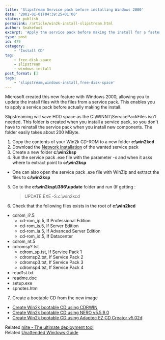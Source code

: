 ```yaml
---
title: 'Slipstream Service pack before installing Windows 2000'
date: '2001-01-01T04:39:25+01:00'
status: publish
permalink: /article/win2k-install-slipstream.html
author: Snakefoot
excerpt: 'Apply the service pack before making the install for a faster and more secure install.'
type: post
id: 479
category:
    - 'Install CD'
tag:
    - free-disk-space
    - slipstream
    - windows-install
post_format: []
tags:
    - 'slipstream,windows-install,free-disk-space'
---
```

Microsoft created this new feature with Windows 2000, allowing you to update the install files with the files from a service pack. This enables you to apply a service pack before actually making the install.  
  
 Slipstreaming will save HDD space as the C:\\WINNT\\ServicePackFiles isn't needed. This folder is created when you install a service pack, so you don't have to reinstall the service pack when you install new components. The folder easily takes about 200 MByte.

1. Copy the contents of your Win2k CD-ROM to a new folder **c:\\win2kcd**
2. Download the [Network Installation](http://www.microsoft.com/windows2000/downloads/servicepacks/default.asp) of the wanted service pack
3. Create a new folder **c:\\win2ksp**
4. Run the service pack .exe file with the parameter -x and when it asks where to extract point to **c:\\win2ksp**
  - One can also open the service pack .exe file with WinZip and extract the files to **c:\\win2ksp**
5. Go to the **c:\\win2ksp\\i386\\update** folder and run (If getting :
   > UPDATE.EXE -S:c:\\win2kcd
6. Check that the following files exists in the root of **c:\\win2kcd**
  - cdrom\_i?.5 
      - cd-rom\_ip.5, If Professional Edition
      - cd-rom\_is.5, If Server Edition
      - cd-rom\_ia.5, If Advanced Server Edition
      - cd-rom\_id.5, If Datacenter
  - cdrom\_nt.5
  - cdromsp?.tst 
      - cdrom\_sp.tst, If Service Pack 1
      - cdromsp2.tst, If Service Pack 2
      - cdromsp3.tst, If Service Pack 3
      - cdromsp4.tst, If Service Pack 4
  - read1st.txt
  - readme.doc
  - setup.exe
  - spnotes.htm
7. Create a bootable CD from the new image 
  - [Create Win2k bootable CD using CDRWIN](/article/win2k-bootable-cd-cdrwin.html)
  - [Create Win2k bootable CD using NERO v5.5.9.0](/article/win2k-bootable-cd-nero.html)
  - [Create Win2k bootable CD using Adaptec EZ CD Creator v5.02d](/article/win2k-bootable-cd-adaptec.html)
 
 Related [nlite - The ultimate deployment tool](/article/winnt-nlite.html)  
 Related [Unattended Windows Guide](http://unattended.msfn.org/)  